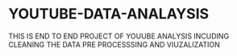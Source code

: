 # YOUTUBE-DATA-ANALAYSIS
THIS IS END TO END PROJECT OF YOUUBE ANALYSIS INCUDING CLEANING THE DATA PRE PROCESSSING AND VIUZALIZATION
